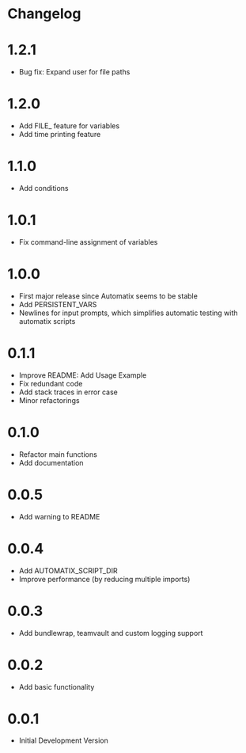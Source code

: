 # Changelog

# 1.2.1

- Bug fix: Expand user for file paths

# 1.2.0

- Add FILE_ feature for variables
- Add time printing feature

# 1.1.0
- Add conditions

# 1.0.1
- Fix command-line assignment of variables

# 1.0.0

- First major release since Automatix seems to be stable
- Add PERSISTENT_VARS
- Newlines for input prompts, which simplifies automatic testing with automatix scripts

# 0.1.1

- Improve README: Add Usage Example
- Fix redundant code
- Add stack traces in error case
- Minor refactorings

# 0.1.0

- Refactor main functions
- Add documentation

# 0.0.5

- Add warning to README

# 0.0.4

- Add AUTOMATIX_SCRIPT_DIR
- Improve performance (by reducing multiple imports)

# 0.0.3

- Add bundlewrap, teamvault and custom logging support

# 0.0.2

- Add basic functionality

# 0.0.1

- Initial Development Version
